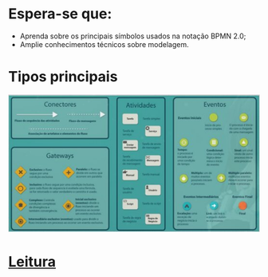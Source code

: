 # Espera-se que:
- Aprenda sobre os principais símbolos usados na notação BPMN 2.0;
- Amplie conhecimentos técnicos sobre modelagem.

# Tipos principais

![Tipos Principais](./aula6/tiposPrincipais.jpg)

# [Leitura](https://integrada.minhabiblioteca.com.br/reader/books/9788595021471/cfi/91!/4/2@100:0.00)

